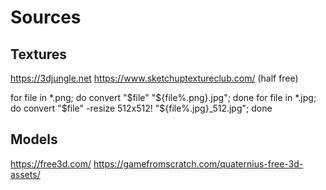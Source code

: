 # Sources

## Textures

https://3djungle.net
https://www.sketchuptextureclub.com/ (half free)

for file in *.png; do convert "$file" "${file%.png}.jpg"; done
for file in *.jpg; do convert "$file" -resize 512x512! "${file%.jpg}_512.jpg"; done

## Models

https://free3d.com/
https://gamefromscratch.com/quaternius-free-3d-assets/